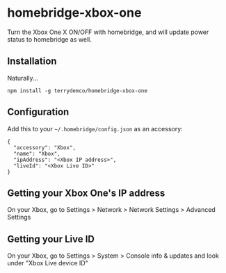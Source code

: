# homebridge-xbox-one

Turn the Xbox One X ON/OFF with homebridge, and will update power status to homebridge as well. 

## Installation

Naturally...
```
npm install -g terrydemco/homebridge-xbox-one
```

## Configuration

Add this to your `~/.homebridge/config.json` as an accessory:
```
{
  "accessory": "Xbox",
  "name": "Xbox",
  "ipAddress": "<Xbox IP address>",
  "liveId": "<Xbox Live ID>"
}
```

## Getting your Xbox One's IP address

On your Xbox, go to Settings > Network > Network Settings > Advanced Settings

## Getting your Live ID

On your Xbox, go to Settings > System > Console info & updates and look under "Xbox Live device ID"

